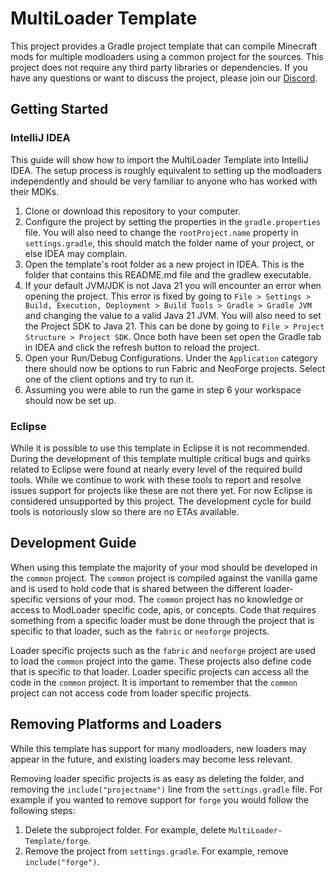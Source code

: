 # MultiLoader Template

This project provides a Gradle project template that can compile Minecraft mods for multiple modloaders using a common
project for the sources. This project does not require any third party libraries or dependencies. If you have any
questions or want to discuss the project, please join our [Discord](https://discord.myceliummod.network).

## Getting Started

### IntelliJ IDEA

This guide will show how to import the MultiLoader Template into IntelliJ IDEA. The setup process is roughly equivalent
to setting up the modloaders independently and should be very familiar to anyone who has worked with their MDKs.

1. Clone or download this repository to your computer.
2. Configure the project by setting the properties in the `gradle.properties` file. You will also need to change
   the `rootProject.name`  property in `settings.gradle`, this should match the folder name of your project, or else
   IDEA may complain.
3. Open the template's root folder as a new project in IDEA. This is the folder that contains this README.md file and
   the gradlew executable.
4. If your default JVM/JDK is not Java 21 you will encounter an error when opening the project. This error is fixed by
   going to `File > Settings > Build, Execution, Deployment > Build Tools > Gradle > Gradle JVM` and changing the value
   to a valid Java 21 JVM. You will also need to set the Project SDK to Java 21. This can be done by going
   to `File > Project Structure > Project SDK`. Once both have been set open the Gradle tab in IDEA and click the
   refresh button to reload the project.
5. Open your Run/Debug Configurations. Under the `Application` category there should now be options to run Fabric and
   NeoForge projects. Select one of the client options and try to run it.
6. Assuming you were able to run the game in step 6 your workspace should now be set up.

### Eclipse

While it is possible to use this template in Eclipse it is not recommended. During the development of this template
multiple critical bugs and quirks related to Eclipse were found at nearly every level of the required build tools. While
we continue to work with these tools to report and resolve issues support for projects like these are not there yet. For
now Eclipse is considered unsupported by this project. The development cycle for build tools is notoriously slow so
there are no ETAs available.

## Development Guide

When using this template the majority of your mod should be developed in the `common` project. The `common` project is
compiled against the vanilla game and is used to hold code that is shared between the different loader-specific versions
of your mod. The `common` project has no knowledge or access to ModLoader specific code, apis, or concepts. Code that
requires something from a specific loader must be done through the project that is specific to that loader, such as
the `fabric` or `neoforge` projects.

Loader specific projects such as the `fabric` and `neoforge` project are used to load the `common` project into the
game. These projects also define code that is specific to that loader. Loader specific projects can access all the code
in the `common` project. It is important to remember that the `common` project can not access code from loader specific
projects.

## Removing Platforms and Loaders

While this template has support for many modloaders, new loaders may appear in the future, and existing loaders may
become less relevant.

Removing loader specific projects is as easy as deleting the folder, and removing the `include("projectname")` line from
the `settings.gradle` file.
For example if you wanted to remove support for `forge` you would follow the following steps:

1. Delete the subproject folder. For example, delete `MultiLoader-Template/forge`.
2. Remove the project from `settings.gradle`. For example, remove `include("forge")`. 
